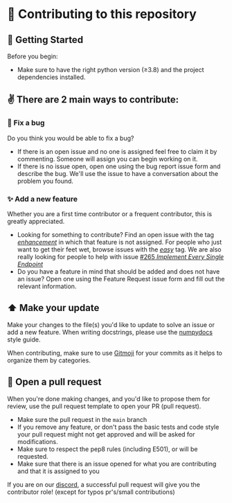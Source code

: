 # :tada: Contributing to this repository

## 🏁 Getting Started

Before you begin:

* Make sure to have the right python version (≥3.8)
and the project dependencies installed.

## :v: There are 2 main ways to contribute:

### :bug: Fix a bug
Do you think you would be able to fix a bug?
- If there is an open issue and no one is assigned feel free to claim it by commenting. 
Someone will assign you can begin working on it.
- If there is no issue open, open one using the bug report issue form and describe the bug.
We'll use the issue to have a conversation about the problem you found.

### :sparkles: Add a new feature
Whether you are a first time contributor or a frequent contributor, this is greatly appreciated.
- Looking for something to contribute? Find an open issue with the tag [_enhancement_](https://github.com/Pincer-org/Pincer/labels/enhancement) in which that feature is not assigned.
For people who just want to get their feet wet, browse issues with the [_easy_](https://github.com/Pincer-org/Pincer/labels/easy) tag.
We are also really looking for people to help with issue [#265 *Implement Every Single Endpoint*](https://github.com/Pincer-org/Pincer/issues/265)
- Do you have a feature in mind that should be added and does not have an issue? Open one using the Feature Request issue form and fill out the relevant information. 

## :arrow_up: Make your update
Make your changes to the file(s) you'd like to update to solve an issue
or add a new feature. When writing docstrings, please use the 
[numpydocs](https://numpydoc.readthedocs.io/en/latest/format.html) style guide.

When contributing, make sure to use [Gitmoji](https://gitmoji.dev/) for your commits as it 
helps to organize them by categories.

## :envelope_with_arrow:  Open a pull request
When you're done making changes,
and you'd like to propose them for review,
use the pull request template to open your PR (pull request).

* Make sure the pull request in the `main` branch
* If you remove any feature, or don't pass the basic tests and code style your
pull request might not get approved and will be asked for modifications.
* Make sure to respect the pep8 rules (including E501), or will be requested.
* Make sure that there is an issue opened for what you are contributing and that it is assigned to you

If you are on our [discord](https://discord.gg/pincer), a successful pull request will give you the 
contributor role! (except for typos pr's/small contributions)
